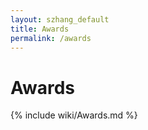 ```yaml
---
layout: szhang_default
title: Awards
permalink: /awards
---
```


# Awards

{% include wiki/Awards.md %}